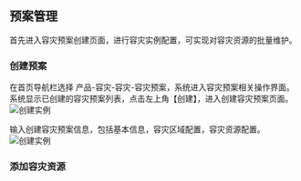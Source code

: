  ## 预案管理
 首先进入容灾预案创建页面，进行容灾实例配置，可实现对容灾资源的批量维护。
 ### 创建预案
 在首页导航栏选择 产品-容灾-容灾-容灾预案，系统进入容灾预案相关操作界面。系统显示已创建的容灾预案列表，点击左上角【创建】，进入创建容灾预案页面。
![创建实例](https://github.com/yangwla/cn/blob/patch-5/image/JD-Cloud-DRS/create-plan.png)

输入创建容灾预案信息，包括基本信息，容灾区域配置，容灾资源配置。
![创建实例](https://github.com/yangwla/cn/blob/patch-5/image/JD-Cloud-DRS/create-plan1.png)

### 添加容灾资源

